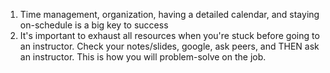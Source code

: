1. Time management, organization, having a detailed calendar, and staying on-schedule is a big key to success
2. It's important to exhaust all resources when you're stuck before going to an instructor. Check your notes/slides, google, ask peers, and THEN ask an instructor. This is how you will problem-solve on the job.  
